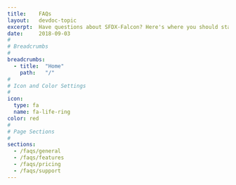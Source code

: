 ```yaml
---
title:    FAQs
layout:   devdoc-topic
excerpt:  Have questions about SFDX-Falcon? Here's where you should start
date:     2018-09-03
#
# Breadcrumbs
#
breadcrumbs:
  - title:  "Home"
    path:   "/"
#
# Icon and Color Settings
#
icon:
  type: fa
  name: fa-life-ring
color: red
#
# Page Sections
#
sections:
  - /faqs/general
  - /faqs/features
  - /faqs/pricing
  - /faqs/support
---
```

